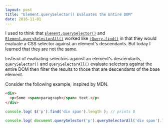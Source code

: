 ```yaml
---
layout: post
title: "Element.querySelector() Evaluates the Entire DOM"
date: 2016-11-01
---
```


I used to think that [`Element.querySelector()`](https://developer.mozilla.org/en-US/docs/Web/API/Element/querySelector)
and [`Element.querySelectorAll()`](https://developer.mozilla.org/en-US/docs/Web/API/Element/querySelectorAll)
worked like [`jQuery.find()`](https://api.jquery.com/find/) in that they would
evaluate a CSS selector against an element's descendants. But today I learned
that they are not the same.

Instead of evaluating selectors against an element's descendants, `querySelector()`
and `querySelectorAll()` evaluate selectors against the entire DOM then filter
the results to those that are descendants of the base element.

Consider the following example, inspired by MDN.

```html
<div>
  <p>Some <span>paragraph</span> text.</p>
</div>
```

```js
console.log( $('p').find('div span').length ); // prints 0

console.log( document.querySelector('p').querySelectorAll('div span').length ); // prints 1
```
